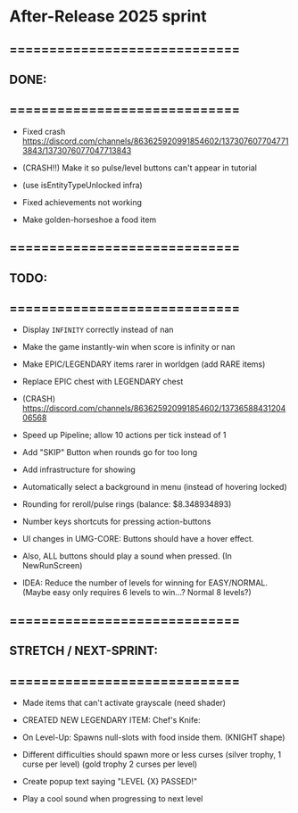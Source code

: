 

# After-Release 2025 sprint

## =============================
## DONE:
## =============================


- Fixed crash https://discord.com/channels/863625920991854602/1373076077047713843/1373076077047713843

- (CRASH!!) Make it so pulse/level buttons can't appear in tutorial
- (use isEntityTypeUnlocked infra)


- Fixed achievements not working

- Make golden-horseshoe a food item



## =============================
## TODO:
## =============================




- Display `INFINITY` correctly instead of nan
- Make the game instantly-win when score is infinity or nan

- Make EPIC/LEGENDARY items rarer in worldgen (add RARE items)
- Replace EPIC chest with LEGENDARY chest

- (CRASH)  https://discord.com/channels/863625920991854602/1373658843120406568

- Speed up Pipeline; allow 10 actions per tick instead of 1
- Add "SKIP" Button when rounds go for too long

- Add infrastructure for showing 

- Automatically select a background in menu (instead of hovering locked)

- Rounding for reroll/pulse rings (balance: $8.348934893)

- Number keys shortcuts for pressing action-buttons

- UI changes in UMG-CORE: Buttons should have a hover effect. 
- Also, ALL buttons should play a sound when pressed. (In NewRunScreen)

- IDEA: Reduce the number of levels for winning for EASY/NORMAL.
(Maybe easy only requires 6 levels to win...? Normal 8 levels?)



## =============================
## STRETCH / NEXT-SPRINT:
## =============================


- Made items that can't activate grayscale (need shader)

- CREATED NEW LEGENDARY ITEM: Chef's Knife: 
- On Level-Up: Spawns null-slots with food inside them. (KNIGHT shape)


- Different difficulties should spawn more or less curses 
(silver trophy, 1 curse per level) (gold trophy 2 curses per level)

- Create popup text saying "LEVEL {X} PASSED!"
- Play a cool sound when progressing to next level

